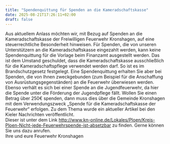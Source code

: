 ```yaml
---
title: "Spendenquittung für Spenden an die Kameradschaftskasse"
date: 2025-08-21T17:26:11+02:00
draft: false
---
```


Aus aktuellem Anlass möchten wir, mit Bezug auf Spenden an die Kameradschaftskasse der Freiwilligen Feuerwehr Kronshagen, auf eine steuerrechtliche Besonderheit hinweisen.
Für Spenden, die von unseren Unterstützern an die Kameradschaftskasse eingezahlt werden, kann keine Spendenquittung für die Vorlage beim Finanzamt ausgestellt werden. Das ist dem Umstand geschuldet, dass die Kameradschaftskasse ausschließlich für die Kameradschaftspflege verwendet werden darf. So ist es im Brandschutzgesetz festgelegt.
Eine Spendenquittung erhalten Sie aber bei Spenden, die von Ihnen zweckgebunden (zum Beispiel für die Anschaffung von Ausrüstungsgegenständen) an die Feuerwehr überwiesen werden. Ebenso verhält es sich bei einer Spende an die Jugendfeuerwehr, da hier die Spende unter die Förderung der Jugendpflege fällt.
Wollen Sie einen Betrag über 250€ spenden, dann muss dies über die Gemeinde Kronshagen mit dem Verwendungszweck „Spende für die Kameradschaftskasse der Feuerwehr“ erfolgen.
Zu dem Thema wurde ein aktueller Artikel bei den Kieler Nachrichten veröffentlicht.  
Dieser ist unter dem Link <http://www.kn-online.de/Lokales/Ploen/Kreis-Ploen-Nicht-jede-Feuerwehrspende-ist-absetzbar> zu finden.
Gerne können Sie uns dazu anrufen.  
Ihre und eure Feuerwehr Kronshagen
